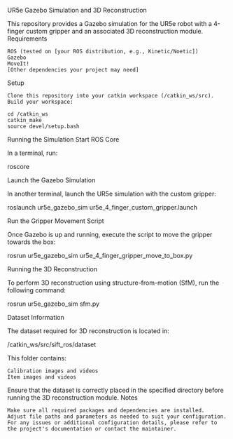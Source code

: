 UR5e Gazebo Simulation and 3D Reconstruction

This repository provides a Gazebo simulation for the UR5e robot with a 4-finger custom gripper and an associated 3D reconstruction module.
Requirements

    ROS (tested on [your ROS distribution, e.g., Kinetic/Noetic])
    Gazebo
    MoveIt!
    [Other dependencies your project may need]

Setup

    Clone this repository into your catkin workspace (/catkin_ws/src).
    Build your workspace:

    cd /catkin_ws
    catkin_make
    source devel/setup.bash

Running the Simulation
Start ROS Core

In a terminal, run:

roscore

Launch the Gazebo Simulation

In another terminal, launch the UR5e simulation with the custom gripper:

roslaunch ur5e_gazebo_sim ur5e_4_finger_custom_gripper.launch

Run the Gripper Movement Script

Once Gazebo is up and running, execute the script to move the gripper towards the box:

rosrun ur5e_gazebo_sim ur5e_4_finger_gripper_move_to_box.py

Running the 3D Reconstruction

To perform 3D reconstruction using structure-from-motion (SfM), run the following command:

rosrun ur5e_gazebo_sim sfm.py

Dataset Information

The dataset required for 3D reconstruction is located in:

/catkin_ws/src/sift_ros/dataset

This folder contains:

    Calibration images and videos
    Item images and videos

Ensure that the dataset is correctly placed in the specified directory before running the 3D reconstruction module.
Notes

    Make sure all required packages and dependencies are installed.
    Adjust file paths and parameters as needed to suit your configuration.
    For any issues or additional configuration details, please refer to the project's documentation or contact the maintainer.

